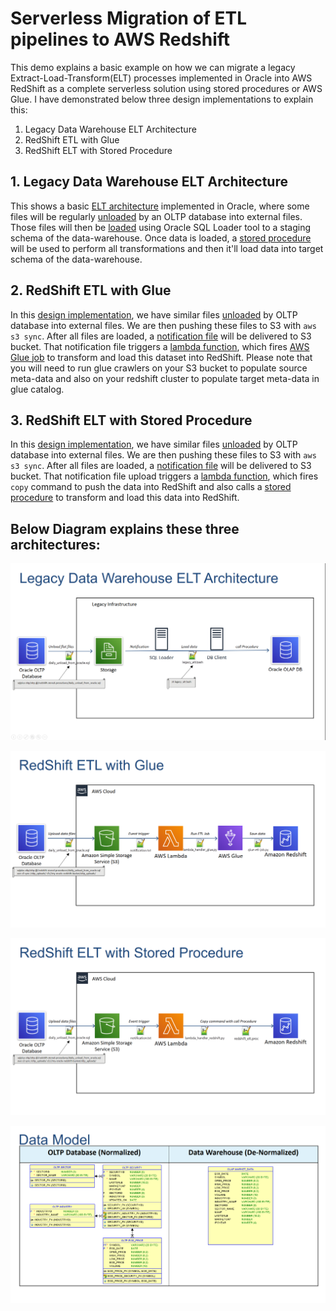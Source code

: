 # Serverless Migration of ETL pipelines to AWS Redshift

This demo explains a basic example on how we can migrate a legacy Extract-Load-Transform(ELT) processes implemented in Oracle into AWS RedShift as a complete serverless solution using stored procedures or AWS Glue. I have demonstrated below three design implementations to explain this:

1. Legacy Data Warehouse ELT Architecture
2. RedShift ETL with Glue
3. RedShift ELT with Stored Procedure


## 1. Legacy Data Warehouse ELT Architecture
This shows a basic [ELT architecture](non-aws.png) implemented in Oracle, where some files will be regularly [unloaded](non-aws/daily_unload_from_oracle.sql) by an OLTP database into external files. Those files will then be [loaded](non-aws/legacy_elt.bash) using Oracle SQL Loader tool to a staging schema of the data-warehouse. Once data is loaded, a [stored procedure](non-aws/legacy_elt.proc) will be used to perform all transformations and then it'll load data into target schema of the data-warehouse.

## 2. RedShift ETL with Glue
In this [design implementation](aws-glue.png), we have similar files [unloaded](aws-glue/daily_unload_from_oracle.sql) by OLTP database into external files. We are then pushing these files to S3 with `aws s3 sync`. After all files are loaded, a [notification file](aws-glue/notification.txt) will be delivered to S3 bucket. That notification file triggers a [lambda function](aws-glue/lambda_handler_glue.py), which fires [AWS Glue job](aws-glue/glue-etl-job.py) to transform and load this dataset into RedShift. Please note that you will need to run glue crawlers on your S3 bucket to populate source meta-data and also on your redshift cluster to populate target meta-data in glue catalog.

## 3. RedShift ELT with Stored Procedure
In this [design implementation](aws-redshift-procedure.png), we have similar files [unloaded](redshift-proc/daily_unload_from_oracle.sql) by OLTP database into external files. We are then pushing these files to S3 with `aws s3 sync`. After all files are loaded, a [notification file](redshift-proc/notification.txt) will be delivered to S3 bucket. That notification file upload triggers a [lambda function](redshift-proc/lambda_handler_redshift.py), which fires `copy` command to push the data into RedShift and also calls a [stored procedure](redshift-proc/redshift_elt.proc) to transform and load this data into RedShift. 



## Below Diagram explains these three architectures:
![Legacy Data Warehouse ELT Architecture](non-aws.png)

![RedShift ETL with Glue](aws-glue.png)

![RedShift ELT with Stored Procedure](aws-redshift-procedure.png)

![Data Model used in this Demo](data-model.png)


